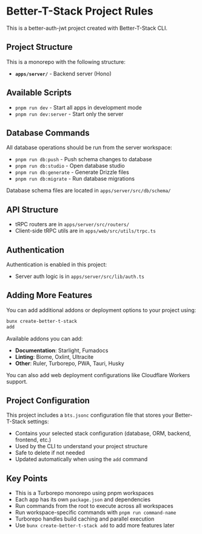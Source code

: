 # Better-T-Stack Project Rules

This is a better-auth-jwt project created with Better-T-Stack CLI.

## Project Structure

This is a monorepo with the following structure:


- **`apps/server/`** - Backend server (Hono)


## Available Scripts

- `pnpm run dev` - Start all apps in development mode
- `pnpm run dev:server` - Start only the server

## Database Commands

All database operations should be run from the server workspace:

- `pnpm run db:push` - Push schema changes to database
- `pnpm run db:studio` - Open database studio
- `pnpm run db:generate` - Generate Drizzle files
- `pnpm run db:migrate` - Run database migrations

Database schema files are located in `apps/server/src/db/schema/`

## API Structure

- tRPC routers are in `apps/server/src/routers/`
- Client-side tRPC utils are in `apps/web/src/utils/trpc.ts`

## Authentication

Authentication is enabled in this project:
- Server auth logic is in `apps/server/src/lib/auth.ts`

## Adding More Features

You can add additional addons or deployment options to your project using:

```bash
bunx create-better-t-stack
add
```

Available addons you can add:
- **Documentation**: Starlight, Fumadocs
- **Linting**: Biome, Oxlint, Ultracite
- **Other**: Ruler, Turborepo, PWA, Tauri, Husky

You can also add web deployment configurations like Cloudflare Workers support.

## Project Configuration

This project includes a `bts.jsonc` configuration file that stores your Better-T-Stack settings:

- Contains your selected stack configuration (database, ORM, backend, frontend, etc.)
- Used by the CLI to understand your project structure
- Safe to delete if not needed
- Updated automatically when using the `add` command

## Key Points

- This is a Turborepo monorepo using pnpm workspaces
- Each app has its own `package.json` and dependencies
- Run commands from the root to execute across all workspaces
- Run workspace-specific commands with `pnpm run command-name`
- Turborepo handles build caching and parallel execution
- Use `bunx
create-better-t-stack add` to add more features later
